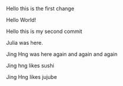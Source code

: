 Hello this is the first change

Hello World!

Hello this is my second commit

Julia was here.

Jing Hng was here again and again and again

Jing hng likes sushi

Jing Hng likes jujube